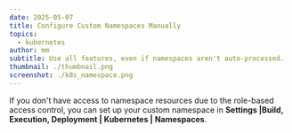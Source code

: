 ```yaml
---
date: 2025-05-07
title: Configure Custom Namespaces Manually
topics:
  - kubernetes
author: mm
subtitle: Use all features, even if namespaces aren't auto-processed.
thumbnail: ./thumbnail.png
screenshot: ./k8s_namespace.png
---
```


If you don't have access to namespace resources due to the role-based access control, you can set up your custom namespace in **Settings |Build, Execution, Deployment | Kubernetes | Namespaces**.
